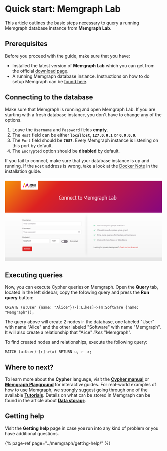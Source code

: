 # Quick start: Memgraph Lab

This article outlines the basic steps necessary to query a running Memgraph database instance from **Memgraph Lab**.

## Prerequisites

Before you proceed with the guide, make sure that you have:

* Installed the latest version of **Memgraph Lab** which you can get from the official [download page](https://memgraph.com/download/).
* A running Memgraph database instance. Instructions on how to do setup Memgraph can be [found here](../memgraph/getting-started/installation/).

## Connecting to the database

Make sure that Memgraph is running and open Memgraph Lab. If you are starting with a fresh database instance, you don't have to change any of the options.

1. Leave the `Username` and `Password` fields **empty**.
2. The `Host` field can be either **`localhost`**, **`127.0.0.1`** or **`0.0.0.0`**.
3. The `Port` field should be **`7687`**. Every Memgraph instance is listening on this port by default.
4. The `Encrypted` option should be **disabled** by default.

If you fail to connect, make sure that your database instance is up and running. If the `Host` address is wrong, take a look at the [Docker Note](../memgraph/getting-started/installation/docker-installation.md#docker-note) in the installation guide.

![Memgraph Lab](../.gitbook/assets/memgraph_lab_login.png)

## Executing queries

Now, you can execute Cypher queries on Memgraph. Open the **Query** tab, located in the left sidebar, copy the following query and press the **Run query** button:

```text
CREATE (u:User {name: "Alice"})-[:Likes]->(m:Software {name: "Memgraph"});
```

The query above will create 2 nodes in the database, one labeled "User" with name "Alice" and the other labeled "Software" with name "Memgraph". It will also create a relationship that "Alice" _likes_ "Memgraph".

To find created nodes and relationships, execute the following query:

```text
MATCH (u:User)-[r]->(x) RETURN u, r, x;
```

## Where to next?

To learn more about the **Cypher** language, visit the [**Cypher manual**](../memgraph/cypher-manual/) or [**Memgraph Playground**](https://playground.memgraph.com/) for interactive guides. For real-world examples of how to use Memgraph, we strongly suggest going through one of the available [**Tutorials**](../memgraph/tutorials/). Details on what can be stored in Memgraph can be found in the article about [**Data storage**](../memgraph/concepts-overview/storage.md).

## Getting help

Visit the **Getting help** page in case you run into any kind of problem or you have additional questions.

{% page-ref page="../memgraph/getting-help/" %}

